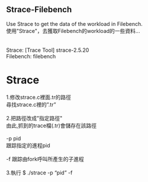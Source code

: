 ## Strace-Filebench  <br /> 
  Use Strace to get the data of the workload in Filebench.  <br />
  使用"Strace"，去獲取Filebench的workload的一些資料...  <br />
  <br /> 
  <br /> 
  Strace: [Trace Tool] strace-2.5.20  <br /> 
  Filebench: filebench
  
# Strace  <br />
  1.修改strace.c裡面.tr的路徑  <br />
    尋找strace.c裡的”.tr” <br />
  <br />
  2.把路徑改成"指定路徑"  <br />
    由此,抓到的trace檔(.tr)會儲存在該路徑  <br />
  <br />
  -p pid  <br />
  跟踪指定的進程pid  <br />
  <br />
  -f 跟踪由fork呼叫所產生的子進程 <br />
  <br />
  3.執行 $ ./strace -p “pid” -f <br />

